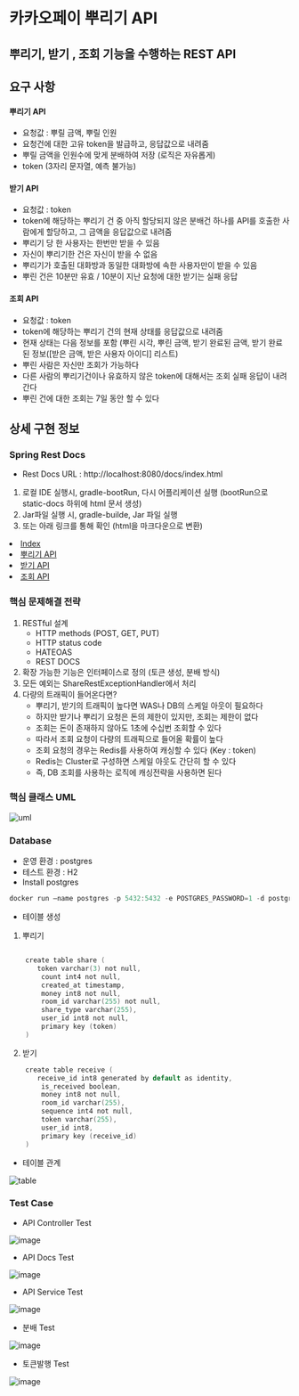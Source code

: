 # 카카오페이 뿌리기 API 

## 뿌리기, 받기 , 조회 기능을 수행하는 REST API 
## 요구 사항
#### 뿌리기 API
- 요청값 : 뿌릴 금액, 뿌릴 인원 
- 요청건에 대한 고유 token을 발급하고, 응답값으로 내려줌 
- 뿌릴 금액을 인원수에 맞게 분배하여 저장 (로직은 자유롭게)
- token (3자리 문자열, 예측 불가능)

#### 받기 API
- 요청값 : token
- token에 해당하는 뿌리기 건 중 아직 할당되지 않은 분배건 하나를 API를 호출한 사람에게 할당하고, 그 금액을 응답값으로 내려줌
- 뿌리기 당 한 사용자는 한번만 받을 수 있음
- 자신이 뿌리기한 건은 자신이 받을 수 없음
- 뿌리기가 호출된 대화방과 동일한 대화방에 속한 사용자만이 받을 수 있음
- 뿌린 건은 10분만 유효 / 10분이 지난 요청에 대한 받기는 실패 응답

#### 조회 API
- 요청값 : token
- token에 해당하는 뿌리기 건의 현재 상태를 응답값으로 내려줌
- 현재 상태는 다음 정보를 포함 (뿌린 시각, 뿌린 금액, 받기 완료된 금액, 받기 완료된 정보([받은 금액, 받은 사용자 아이디] 리스트)
- 뿌린 사람은 자신만 조회가 가능하다
- 다른 사람의 뿌리기건이나 유효하지 않은 token에 대해서는 조회 실패 응답이 내려간다
- 뿌린 건에 대한 조회는 7일 동안 할 수 있다

## 상세 구현 정보
### Spring Rest Docs 
* Rest Docs URL : http://localhost:8080/docs/index.html
1. 로컬 IDE 실행시, gradle-bootRun, 다시 어플리케이션 실행 (bootRun으로 static-docs 하위에 html 문서 생성)
2. Jar파일 실행 시, gradle-builde, Jar 파일 실행
3. 또는 아래 링크를 통해 확인 (html을 마크다운으로 변환)
<li><a href="https://github.com/shk3029/money/blob/master/index.md">  Index </a></li>
<li><a href="https://github.com/shk3029/money/blob/master/share.md">  뿌리기 API </a></li>
<li><a href="https://github.com/shk3029/money/blob/master/receive.md">  받기 API </a></li>
<li><a href="https://github.com/shk3029/money/blob/master/search.md">  조회 API </a></li>

### 핵심 문제해결 전략
1. RESTful 설계
   - HTTP methods (POST, GET, PUT)
   - HTTP status code
   - HATEOAS
   - REST DOCS 
2. 확장 가능한 기능은 인터페이스로 정의 (토큰 생성, 분배 방식)
3. 모든 예외는 ShareRestExceptionHandler에서 처리
4. 다량의 트래픽이 들어온다면?
   - 뿌리기, 받기의 트래픽이 높다면 WAS나 DB의 스케일 아웃이 필요하다
   - 하지만 받기나 뿌리기 요청은 돈의 제한이 있지만, 조회는 제한이 없다
   - 조회는 돈이 존재하지 않아도 1초에 수십번 조회할 수 있다
   - 따라서 조회 요청이 다량의 트래픽으로 들어올 확률이 높다
   - 조회 요청의 경우는 Redis를 사용하여 캐싱할 수 있다 (Key : token)
   - Redis는 Cluster로 구성하면 스케일 아웃도 간단히 할 수 있다 
   - 즉, DB 조회를 사용하는 로직에 캐싱전략을 사용하면 된다  

### 핵심 클래스 UML
![uml](https://user-images.githubusercontent.com/36438257/95719652-19fec500-0cab-11eb-8d8c-3874bbcea580.jpg)

### Database 
* 운영 환경 : postgres
* 테스트 환경 : H2 
* Install postgres
```c
docker run —name postgres -p 5432:5432 -e POSTGRES_PASSWORD=1 -d postgres
```
* 테이블 생성
1. 뿌리기
``` c

    create table share (
       token varchar(3) not null,
        count int4 not null,
        created_at timestamp,
        money int8 not null,
        room_id varchar(255) not null,
        share_type varchar(255),
        user_id int8 not null,
        primary key (token)
    )
```
2. 받기
``` c
    create table receive (
       receive_id int8 generated by default as identity,
        is_received boolean,
        money int8 not null,
        room_id varchar(255),
        sequence int4 not null,
        token varchar(255),
        user_id int8,
        primary key (receive_id)
    )
```

* 테이블 관계

![table](https://user-images.githubusercontent.com/36438257/95745476-1df10e00-0cd0-11eb-84de-47ebc6cf5162.png)


### Test Case
* API Controller Test

![image](https://user-images.githubusercontent.com/36438257/95745781-a2439100-0cd0-11eb-8626-28cd99e44c60.png)

* API Docs Test

![image](https://user-images.githubusercontent.com/36438257/95745878-d1f29900-0cd0-11eb-85eb-2003864ecffd.png)

* API Service Test

![image](https://user-images.githubusercontent.com/36438257/95746044-1f6f0600-0cd1-11eb-9dad-dcfc36fff7ad.png)

* 분배 Test

![image](https://user-images.githubusercontent.com/36438257/95745928-ecc50d80-0cd0-11eb-8c2c-120d09a2d9f4.png)

* 토큰발행 Test

![image](https://user-images.githubusercontent.com/36438257/95745979-036b6480-0cd1-11eb-8f72-f01413e537bc.png)






